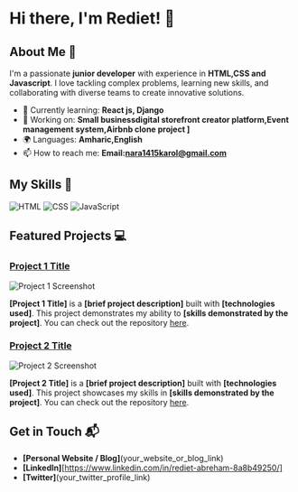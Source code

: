 # Hi there, I'm Rediet! 👋



## About Me 🚀

I'm a passionate **junior developer** with experience in **HTML,CSS and Javascript**. I love tackling complex problems, learning new skills, and collaborating with diverse teams to create innovative solutions.

- 🌱 Currently learning: **React js, Django**
- 🔭 Working on: **Small businessdigital storefront creator platform,Event management system,Airbnb clone project ]**
- 🌍 Languages: **Amharic,English**
- 📫 How to reach me: **Email:nara1415karol@gmail.com**


## My Skills 🧠

![HTML](https://img.shields.io/badge/-HTML-E34F26?style=flat-square&logo=html5&logoColor=white)
![CSS](https://img.shields.io/badge/-CSS-1572B6?style=flat-square&logo=css3&logoColor=white)
![JavaScript](https://img.shields.io/badge/-JavaScript-F7DF1E?style=flat-square&logo=javascript&logoColor=black)



## Featured Projects 💻

### [Project 1 Title](project_1_link)

![Project 1 Screenshot](project_1_screenshot_url)

**[Project 1 Title]** is a **[brief project description]** built with **[technologies used]**. This project demonstrates my ability to **[skills demonstrated by the project]**. You can check out the repository [here](project_1_repository_link).

### [Project 2 Title](project_2_link)

![Project 2 Screenshot](project_2_screenshot_url)

**[Project 2 Title]** is a **[brief project description]** built with **[technologies used]**. This project showcases my skills in **[skills demonstrated by the project]**. You can check out the repository [here](project_2_repository_link).

## Get in Touch 📬

- **[Personal Website / Blog]**(your_website_or_blog_link)
- **[LinkedIn]**[https://www.linkedin.com/in/rediet-abreham-8a8b49250/]
- **[Twitter]**(your_twitter_profile_link)


